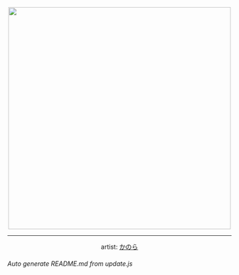 
<p align="center">
  <img width="500" src="https://nekos.best/api/v2/neko/0690.png">
  <hr/>
  <center>
    artist: <a href="https://www.pixiv.net/en/artworks/98153836">かのら</a>
  </center>
</p>


###### Auto generate README.md from update.js

